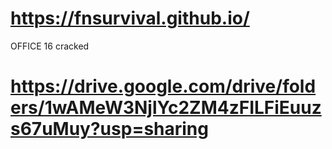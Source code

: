 # https://fnsurvival.github.io/
OFFICE 16 cracked
# https://drive.google.com/drive/folders/1wAMeW3NjlYc2ZM4zFILFiEuuzs67uMuy?usp=sharing
